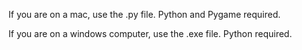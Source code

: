 If you are on a mac, use the .py file. Python and Pygame required.

If you are on a windows computer, use the .exe file. Python required.
